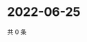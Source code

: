 # 2022-06-25

共 0 条

<!-- BEGIN WEIBO -->
<!-- 最后更新时间 Sat Jun 25 2022 02:08:30 GMT+0800 (China Standard Time) -->

<!-- END WEIBO -->
